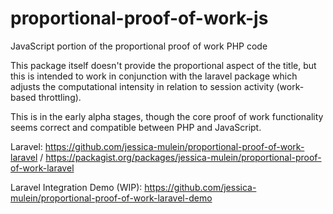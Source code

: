 # proportional-proof-of-work-js
JavaScript portion of the proportional proof of work PHP code

This package itself doesn't provide the proportional aspect of the title, but this is intended to work in conjunction with the laravel package which adjusts the computational intensity in relation to session activity (work-based throttling).

This is in the early alpha stages, though the core proof of work functionality seems correct and compatible between PHP and JavaScript.

Laravel: https://github.com/jessica-mulein/proportional-proof-of-work-laravel / https://packagist.org/packages/jessica-mulein/proportional-proof-of-work-laravel

Laravel Integration Demo (WIP): https://github.com/jessica-mulein/proportional-proof-of-work-laravel-demo
